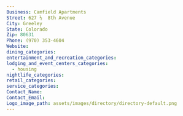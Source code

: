 ```yaml
---
Business: Camfield Apartments
Street: 627 ½  8th Avenue
City: Greeley
State: Colorado
Zip: 80631
Phone: (970) 353-4604
Website:
dining_categories:
entertainment_and_recreation_categories:
lodging_and_event_centers_categories:
  - housing
nightlife_categories:
retail_categories:
service_categories:
Contact_Name:
Contact_Email:
Logo_image_path: assets/images/directory/directory-default.png
---
```



